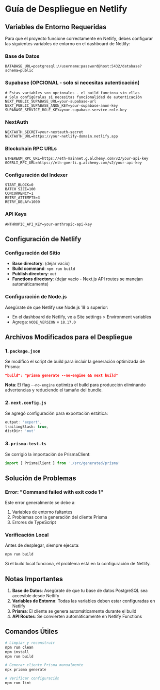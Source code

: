 # Guía de Despliegue en Netlify

## Variables de Entorno Requeridas

Para que el proyecto funcione correctamente en Netlify, debes configurar las siguientes variables de entorno en el dashboard de Netlify:

### Base de Datos
```
DATABASE_URL=postgresql://username:password@host:5432/database?schema=public
```

### Supabase (OPCIONAL - solo si necesitas autenticación)
```
# Estas variables son opcionales - el build funciona sin ellas
# Solo configúralas si necesitas funcionalidad de autenticación
NEXT_PUBLIC_SUPABASE_URL=your-supabase-url
NEXT_PUBLIC_SUPABASE_ANON_KEY=your-supabase-anon-key
SUPABASE_SERVICE_ROLE_KEY=your-supabase-service-role-key
```

### NextAuth
```
NEXTAUTH_SECRET=your-nextauth-secret
NEXTAUTH_URL=https://your-netlify-domain.netlify.app
```

### Blockchain RPC URLs
```
ETHEREUM_RPC_URL=https://eth-mainnet.g.alchemy.com/v2/your-api-key
GOERLI_RPC_URL=https://eth-goerli.g.alchemy.com/v2/your-api-key
```

### Configuración del Indexer
```
START_BLOCK=0
BATCH_SIZE=100
CONCURRENCY=1
RETRY_ATTEMPTS=3
RETRY_DELAY=1000
```

### API Keys
```
ANTHROPIC_API_KEY=your-anthropic-api-key
```

## Configuración de Netlify

### Configuración del Sitio
- **Base directory**: (dejar vacío)
- **Build command**: `npm run build`
- **Publish directory**: `out`
- **Functions directory**: (dejar vacío - Next.js API routes se manejan automáticamente)

### Configuración de Node.js
Asegúrate de que Netlify use Node.js 18 o superior:
- En el dashboard de Netlify, ve a Site settings > Environment variables
- Agrega: `NODE_VERSION` = `18.17.0`

## Archivos Modificados para el Despliegue

### 1. `package.json`
Se modificó el script de build para incluir la generación optimizada de Prisma:
```json
"build": "prisma generate --no-engine && next build"
```

**Nota**: El flag `--no-engine` optimiza el build para producción eliminando advertencias y reduciendo el tamaño del bundle.

### 2. `next.config.js`
Se agregó configuración para exportación estática:
```javascript
output: 'export',
trailingSlash: true,
distDir: 'out'
```

### 3. `prisma-test.ts`
Se corrigió la importación de PrismaClient:
```typescript
import { PrismaClient } from './src/generated/prisma'
```

## Solución de Problemas

### Error: "Command failed with exit code 1"
Este error generalmente se debe a:
1. Variables de entorno faltantes
2. Problemas con la generación del cliente Prisma
3. Errores de TypeScript

### Verificación Local
Antes de desplegar, siempre ejecuta:
```bash
npm run build
```

Si el build local funciona, el problema está en la configuración de Netlify.

## Notas Importantes

1. **Base de Datos**: Asegúrate de que tu base de datos PostgreSQL sea accesible desde Netlify
2. **Variables de Entorno**: Todas las variables deben estar configuradas en Netlify
3. **Prisma**: El cliente se genera automáticamente durante el build
4. **API Routes**: Se convierten automáticamente en Netlify Functions

## Comandos Útiles

```bash
# Limpiar y reconstruir
npm run clean
npm install
npm run build

# Generar cliente Prisma manualmente
npx prisma generate

# Verificar configuración
npm run lint
```